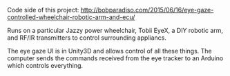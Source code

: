Code side of this project:
http://bobparadiso.com/2015/06/16/eye-gaze-controlled-wheelchair-robotic-arm-and-ecu/

Runs on a particular Jazzy power wheelchair, Tobii EyeX, a DIY robotic arm, and RF/IR transmitters to control surrounding appliancs.

The eye gaze UI is in Unity3D and allows control of all these things.
The computer sends the commands received from the eye tracker to an Arduino which controls everything.
